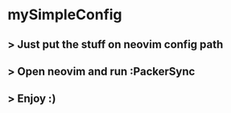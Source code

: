 # mySimpleConfig

## > Just put the stuff on neovim config path

## > Open neovim and run :PackerSync

## > Enjoy :)
